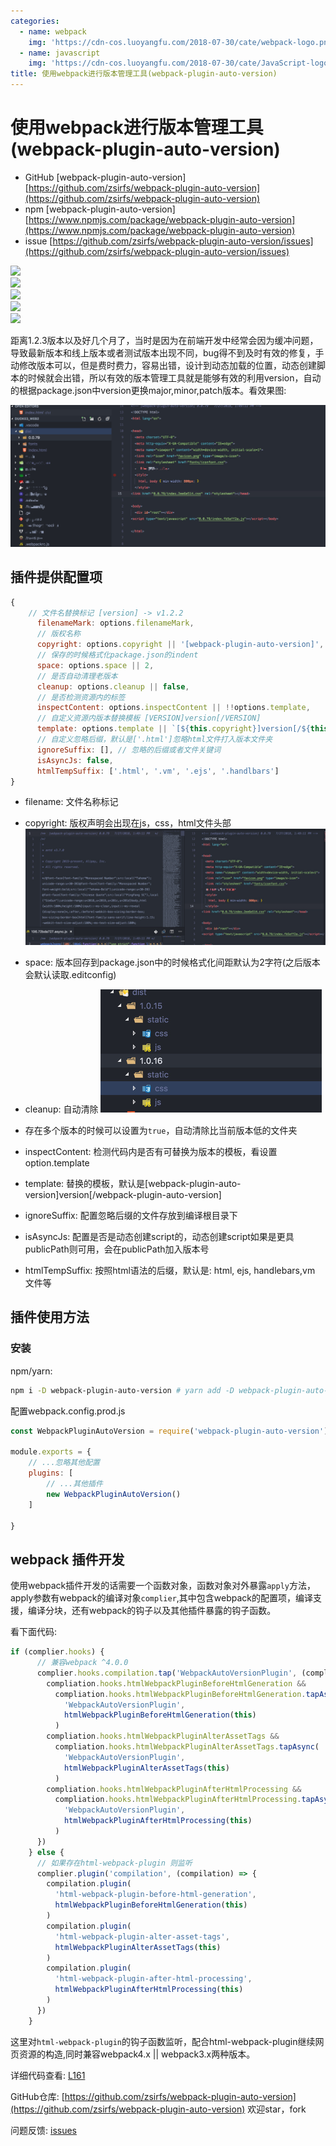 ```yaml
---
categories:
  - name: webpack
    img: 'https://cdn-cos.luoyangfu.com/2018-07-30/cate/webpack-logo.png'
  - name: javascript
    img: 'https://cdn-cos.luoyangfu.com/2018-07-30/cate/JavaScript-logo.png'
title: 使用webpack进行版本管理工具(webpack-plugin-auto-version)
---
```


# 使用webpack进行版本管理工具\(webpack-plugin-auto-version\)

* GitHub \[webpack-plugin-auto-version\] [https://github.com/zsirfs/webpack-plugin-auto-version](https://github.com/zsirfs/webpack-plugin-auto-version)
* npm \[webpack-plugin-auto-version\] [https://www.npmjs.com/package/webpack-plugin-auto-version](https://www.npmjs.com/package/webpack-plugin-auto-version)
* issue [https://github.com/zsirfs/webpack-plugin-auto-version/issues](https://github.com/zsirfs/webpack-plugin-auto-version/issues)

[![](https://img.shields.io/npm/v/webpack-plugin-auto-version.svg?style=flat-square)](https://www.npmjs.com/package/webpack-plugin-auto-version)  
[![](https://img.shields.io/github/commit-activity/y/zsirfs/webpack-plugin-auto-version.svg?style=flat-square)](https://www.npmjs.com/package/webpack-plugin-auto-version)  
[![](https://img.shields.io/github/last-commit/zsirfs/webpack-plugin-auto-version/master.svg?style=flat-square)](https://github.com/zsirfs/webpack-plugin-auto-version)  
[![](https://img.shields.io/npm/l/webpack-plugin-auto-version.svg?style=flat-square)](https://github.com/zsirfs/webpack-plugin-auto-version)  
[![](https://img.shields.io/github/commit-activity/y/zsirfs/webpack-plugin-auto-version.svg?style=flat-square)](https://github.com/zsirfs/webpack-plugin-auto-version)

距离1.2.3版本以及好几个月了，当时是因为在前端开发中经常会因为缓冲问题，导致最新版本和线上版本或者测试版本出现不同，bug得不到及时有效的修复，手动修改版本可以，但是费时费力，容易出错，设计到动态加载的位置，动态创建脚本的时候就会出错，所以有效的版本管理工具就是能够有效的利用version，自动的根据package.json中version更换major,minor,patch版本。看效果图:  

![](/assets/webpack-version/15326711404526.jpg)

## 插件提供配置项

```js
{
    // 文件名替换标记 [version] -> v1.2.2
      filenameMark: options.filenameMark,
      // 版权名称
      copyright: options.copyright || '[webpack-plugin-auto-version]',
      // 保存的时候格式化package.json的indent
      space: options.space || 2,
      // 是否自动清理老版本
      cleanup: options.cleanup || false,
      // 是否检测资源内的标签
      inspectContent: options.inspectContent || !!options.template,
      // 自定义资源内版本替换模板 [VERSION]version[/VERSION]
      template: options.template || `[${this.copyright}]version[/${this.copyright}]`,
      // 自定义忽略后缀，默认是['.html']忽略html文件打入版本文件夹
      ignoreSuffix: [], // 忽略的后缀或者文件关键词
      isAsyncJs: false,
      htmlTempSuffix: ['.html', '.vm', '.ejs', '.handlbars']
}
```

* filename: 文件名称标记
* copyright: 版权声明会出现在js，css，html文件头部  
  ![](/assets/webpack-version/15326713793121.jpg)

* space: 版本回存到package.json中的时候格式化间距默认为2字符\(之后版本会默认读取.editconfig\)

* cleanup: 自动清除
 ![](/assets/webpack-version/15326715774000.jpg)


* 存在多个版本的时候可以设置为`true`，自动清除比当前版本低的文件夹
* inspectContent: 检测代码内是否有可替换为版本的模板，看设置option.template
* template: 替换的模板，默认是\[webpack-plugin-auto-version\]version\[/webpack-plugin-auto-version\]
* ignoreSuffix: 配置忽略后缀的文件存放到编译根目录下
* isAsyncJs: 配置是否是动态创建script的，动态创建script如果是更具publicPath则可用，会在publicPath加入版本号
* htmlTempSuffix: 按照html语法的后缀，默认是: html, ejs, handlebars,vm 文件等

## 插件使用方法

### 安装

npm/yarn:

```bash
npm i -D webpack-plugin-auto-version # yarn add -D webpack-plugin-auto-version
```

配置webpack.config.prod.js

```js
const WebpackPluginAutoVersion = require('webpack-plugin-auto-version')

module.exports = {
    // ...忽略其他配置
    plugins: [
        // ...其他插件
        new WebpackPluginAutoVersion()
    ]

}
```

## webpack 插件开发

使用webpack插件开发的话需要一个函数对象，函数对象对外暴露`apply`方法，apply参数有webpack的编译对象`complier`,其中包含webpack的配置项，编译支援，编译分块，还有webpack的钩子以及其他插件暴露的钩子函数。

看下面代码:

```js
if (complier.hooks) {
      // 兼容webpack ^4.0.0
      complier.hooks.compilation.tap('WebpackAutoVersionPlugin', (compliation) => {
        compliation.hooks.htmlWebpackPluginBeforeHtmlGeneration &&
          compliation.hooks.htmlWebpackPluginBeforeHtmlGeneration.tapAsync(
            'WebpackAutoVersionPlugin',
            htmlWebpackPluginBeforeHtmlGeneration(this)
          )
        compliation.hooks.htmlWebpackPluginAlterAssetTags &&
          compliation.hooks.htmlWebpackPluginAlterAssetTags.tapAsync(
            'WebpackAutoVersionPlugin',
            htmlWebpackPluginAlterAssetTags(this)
          )
        compliation.hooks.htmlWebpackPluginAfterHtmlProcessing &&
          compliation.hooks.htmlWebpackPluginAfterHtmlProcessing.tapAsync(
            'WebpackAutoVersionPlugin',
            htmlWebpackPluginAfterHtmlProcessing(this)
          )
      })
    } else {
      // 如果存在html-webpack-plugin 则监听
      complier.plugin('compilation', (compilation) => {
        compilation.plugin(
          'html-webpack-plugin-before-html-generation',
          htmlWebpackPluginBeforeHtmlGeneration(this)
        )
        compilation.plugin(
          'html-webpack-plugin-alter-asset-tags',
          htmlWebpackPluginAlterAssetTags(this)
        )
        compilation.plugin(
          'html-webpack-plugin-after-html-processing',
          htmlWebpackPluginAfterHtmlProcessing(this)
        )
      })
    }
```

这里对`html-webpack-plugin`的钩子函数监听，配合html-webpack-plugin继续网页资源的构造,同时兼容webpack4.x \|\| webpack3.x两种版本。

详细代码查看: [L161](https://github.com/zsirfs/webpack-plugin-auto-version/blob/master/src/index.js#L161)

GitHub仓库: [https://github.com/zsirfs/webpack-plugin-auto-version](https://github.com/zsirfs/webpack-plugin-auto-version) 欢迎star，fork

问题反馈: [issues](https://github.com/zsirfs/webpack-plugin-auto-version/issues)

